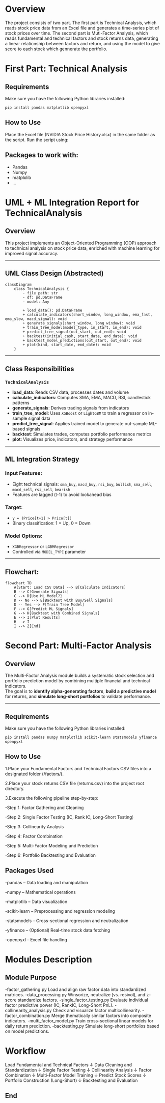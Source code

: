 # Overview
The project consists of two part. The first part is Technical Analysis, which reads stock price data from an Excel file and generates a time-series plot of stock prices over time. The second part is Muti-Factor Analysis, which reads fundamental and technical factors and stock returns data, generating a linear relationship between factors and return, and using the model to give score to each stock which gennerate the portfolio.

# First Part: Technical Analysis

## Requirements
Make sure you have the following Python libraries installed:
```
pip install pandas matplotlib openpyxl
```

## How to Use
Place the Excel file (NVIDIA Stock Price History.xlsx) in the same folder as the script.
Run the script using:

## Packages to work with:

- Pandas
- Numpy
- matplolib
- ...

# UML + ML Integration Report for TechnicalAnalysis

## Overview
This project implements an Object-Oriented Programming (OOP) approach to technical analysis on stock price data, enriched with machine learning for improved signal accuracy.

---

## UML Class Design (Abstracted)

```mermaid
classDiagram
    class TechnicalAnalysis {
        - file_path: str
        - df: pd.DataFrame
        - model: Any

        + load_data(): pd.DataFrame
        + calculate_indicators(short_window, long_window, ema_fast, ema_slow, macd_signal): void
        + generate_signals(short_window, long_window): void
        + train_tree_model(model_type, in_start, in_end): void
        + predict_tree_signal(out_start, out_end): void
        + backtest(initial_cash, start_date, end_date): void
        + backtest_model_predictions(out_start, out_end): void
        + plot(kind, start_date, end_date): void
    }
```


---

## Class Responsibilities

### `TechnicalAnalysis`
- **load_data**: Reads CSV data, processes dates and volume
- **calculate_indicators**: Computes SMA, EMA, MACD, RSI, candlestick patterns
- **generate_signals**: Derives trading signals from indicators
- **train_tree_model**: Uses `XGBoost` or `LightGBM` to train a regressor on in-sample signal data
- **predict_tree_signal**: Applies trained model to generate out-sample ML-based signals
- **backtest**: Simulates trades, computes portfolio performance metrics
- **plot**: Visualizes price, indicators, and strategy performance

---

## ML Integration Strategy

### Input Features:
- Eight technical signals: `sma_buy`, `macd_buy`, `rsi_buy`, `bullish`, `sma_sell`, `macd_sell`, `rsi_sell`, `bearish`
- Features are lagged (t-1) to avoid lookahead bias

### Target:
- `y = (Price[t+1] > Price[t])`
- Binary classification: 1 = Up, 0 = Down

### Model Options:
- `XGBRegressor` or `LGBMRegressor`
- Controlled via `MODEL_TYPE` parameter

---

## Flowchart:

```mermaid
flowchart TD
    A[Start: Load CSV Data] --> B[Calculate Indicators]
    B --> C[Generate Signals]
    C --> D{Use ML Model?}
    D -- No --> E[Backtest with Buy/Sell Signals]
    D -- Yes --> F[Train Tree Model]
    F --> G[Predict ML Signals]
    G --> H[Backtest with Combined Signals]
    E --> I[Plot Results]
    H --> I
    I --> Z[End]
```

# Second Part: Multi-Factor Analysis

## Overview
The Multi-Factor Analysis module builds a systematic stock selection and portfolio prediction model by combining multiple financial and technical indicators.  
The goal is to **identify alpha-generating factors**, **build a predictive model** for returns, and **simulate long-short portfolios** to validate performance.

---

## Requirements
Make sure you have the following Python libraries installed:

```
pip install pandas numpy matplotlib scikit-learn statsmodels yfinance openpyxl
```

## How to Use
1.Place your Fundamental Factors and Technical Factors CSV files into a designated folder (/factors/).

2.Place your stock returns CSV file (returns.csv) into the project root directory.

3.Execute the following pipeline step-by-step:

-Step 1: Factor Gathering and Cleaning

-Step 2: Single Factor Testing (IC, Rank IC, Long-Short Testing)

-Step 3: Collinearity Analysis

-Step 4: Factor Combination

-Step 5: Multi-Factor Modeling and Prediction

-Step 6: Portfolio Backtesting and Evaluation

## Packages Used
-pandas – Data loading and manipulation

-numpy – Mathematical operations

-matplotlib – Data visualization

-scikit-learn – Preprocessing and regression modeling

-statsmodels – Cross-sectional regression and neutralization

-yfinance – (Optional) Real-time stock data fetching

-openpyxl – Excel file handling

# Modules Description

## Module Purpose
-factor_gathering.py	Load and align raw factor data into standardized matrices.
-data_processing.py	Winsorize, neutralize (vs. resivol), and z-score standardize factors.
-single_factor_testing.py	Evaluate individual factor predictive power (IC, RankIC, Long-Short PnL).
-collinearity_analysis.py	Check and visualize factor multicollinearity.
-factor_combination.py	Merge thematically similar factors into composite indicators.
-multi_factor_model.py	Train cross-sectional linear models for daily return prediction.
-backtesting.py	Simulate long-short portfolios based on model predictions.

# Workflow

Load Fundamental and Technical Factors
↓
Data Cleaning and Standardization
↓
Single Factor Testing
↓
Collinearity Analysis
↓
Factor Combination
↓
Multi-Factor Model Training
↓
Predict Stock Scores
↓
Portfolio Construction (Long-Short)
↓
Backtesting and Evaluation


## End
